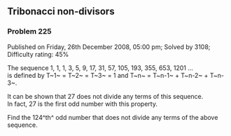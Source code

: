Tribonacci non-divisors
-----------------------

### Problem 225

Published on Friday, 26th December 2008, 05:00 pm; Solved by 3108;
Difficulty rating: 45%

The sequence 1, 1, 1, 3, 5, 9, 17, 31, 57, 105, 193, 355, 653, 1201 ...\
 is defined by T~1~ = T~2~ = T~3~ = 1 and T~n~ = T~n-1~ + T~n-2~ +
T~n-3~.

It can be shown that 27 does not divide any terms of this sequence.\
In fact, 27 is the first odd number with this property.

Find the 124^th^ odd number that does not divide any terms of the above
sequence.

